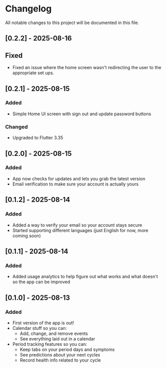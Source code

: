 # Changelog

All notable changes to this project will be documented in this file.

## [0.2.2] - 2025-08-16

## Fixed

- Fixed an issue where the home screen wasn't redirecting the user to the appropriate set ups.

## [0.2.1] - 2025-08-15

### Added

- Simple Home UI screen with sign out and update password buttons

### Changed

- Upgraded to Flutter 3.35

## [0.2.0] - 2025-08-15

### Added

- App now checks for updates and lets you grab the latest version
- Email verification to make sure your account is actually yours

## [0.1.2] - 2025-08-14

### Added

- Added a way to verify your email so your account stays secure
- Started supporting different languages (just English for now, more coming soon)

## [0.1.1] - 2025-08-14

### Added

- Added usage analytics to help figure out what works and what doesn't so the app can be improved

## [0.1.0] - 2025-08-13

### Added

- First version of the app is out!
- Calendar stuff so you can:
  - Add, change, and remove events
  - See everything laid out in a calendar
- Period tracking features so you can:
  - Keep tabs on your period days and symptoms
  - See predictions about your next cycles
  - Record health info related to your cycle
